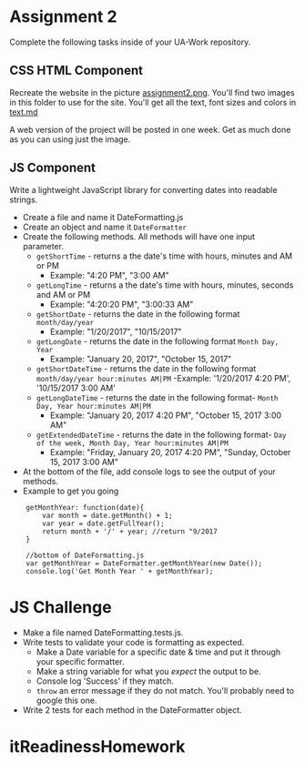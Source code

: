# Assignment 2
Complete the following tasks inside of your UA-Work repository.

## CSS HTML Component
Recreate the website in the picture [assignment2.png](assignment2.png).  You'll find two images in this folder to use for the site.  You'll get all the text, font sizes and colors in [text.md](text.md)

A web version of the project will be posted in one week. Get as much done as you can using just the image.

## JS Component
Write a lightweight JavaScript library for converting dates into readable strings.

- Create a file and name it DateFormatting.js
- Create an object and name it `DateFormatter`
- Create the following methods.  All methods will have one input parameter.
    - `getShortTime` - returns a the date's time with hours, minutes and AM or PM
        - Example: "4:20 PM", "3:00 AM"
    - `getLongTime` - returns a the date's time with hours, minutes, seconds and AM or PM
        - Example: "4:20:20 PM", "3:00:33 AM"
    - `getShortDate` - returns the date in the following format `month/day/year`
        - Example: "1/20/2017", "10/15/2017"
    - `getLongDate` - returns the date in the following format `Month Day, Year`
        - Example: "January 20, 2017", "October 15, 2017"
    - `getShortDateTime` - returns the date in the following format `month/day/year hour:minutes AM|PM`
        -Example: '1/20/2017 4:20 PM', '10/15/2017 3:00 AM'
    - `getLongDateTime` - returns the date in the following format- `Month Day, Year hour:minutes AM|PM`
        - Example: "January 20, 2017 4:20 PM", "October 15, 2017 3:00 AM"
    - `getExtendedDateTime` - returns the date in the following format- `Day of the week, Month Day, Year hour:minutes AM|PM`
        - Example: "Friday, January 20, 2017 4:20 PM", "Sunday, October 15, 2017 3:00 AM"
- At the bottom of the file, add console logs to see the output of your methods.        
- Example to get you going
```
    getMonthYear: function(date){
        var month = date.getMonth() + 1;
        var year = date.getFullYear();
        return month + '/' + year; //return "9/2017
    }

    //bottom of DateFormatting.js
    var getMonthYear = DateFormatter.getMonthYear(new Date());
    console.log('Get Month Year ' + getMonthYear);
```
# JS Challenge
- Make a file named DateFormatting.tests.js. 
- Write tests to validate your code is formatting as expected.
    - Make a Date variable for a specific date & time and put it through your specific formatter.
    - Make a string variable for what you _expect_ the output to be.
    - Console log 'Success' if they match.
    - `throw` an error message if they do not match.  You'll probably need to google this one.
- Write 2 tests for each method in the DateFormatter object.
# itReadinessHomework
